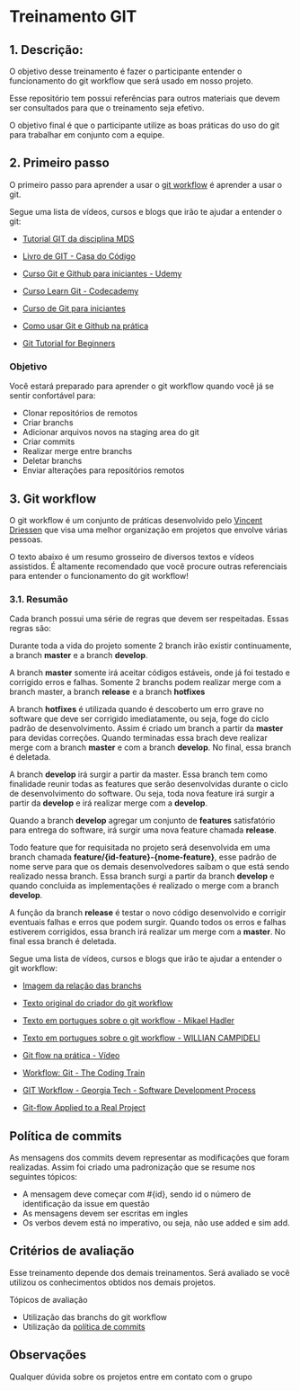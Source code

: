 # Treinamento GIT

## 1. Descrição:

O objetivo desse treinamento é fazer o participante entender o funcionamento 
do git workflow que será usado em nosso projeto.

Esse repositório tem possui referências para outros materiais que devem ser 
consultados para que o treinamento seja efetivo.

O objetivo final é que o participante utilize as boas práticas do uso do git 
para trabalhar em conjunto com a equipe.

## 2. Primeiro passo

O primeiro passo para aprender a usar o [git workflow](https://nvie.com/posts/a-successful-git-branching-model/) é aprender a usar o git.

Segue uma lista de vídeos, cursos e blogs que irão te ajudar a entender o git:
* [Tutorial GIT da disciplina MDS](https://github.com/fga-eps-mds/A-Disciplina/wiki/Git)

* [Livro de GIT - Casa do Código](https://github.com/TosiGui/Fluxos-de-Trabalho/raw/master/Controlando%20vers%C3%B5es%20com%20Git%20e%20GitHub%20-%20Casa%20do%20Codigo.pdf)

* [Curso Git e Github para iniciantes - Udemy](https://www.udemy.com/course/git-e-github-para-iniciantes/)

* [Curso Learn Git - Codecademy](https://www.codecademy.com/learn/learn-git)

* [Curso de Git para iniciantes](https://www.youtube.com/watch?v=WVLhm1AMeYE&list=PLInBAd9OZCzzHBJjLFZzRl6DgUmOeG3H0)
* [Como usar Git e Github na prática](https://www.youtube.com/watch?v=2alg7MQ6_sI)
* [Git Tutorial for Beginners](https://www.youtube.com/watch?v=HVsySz-h9r4)

### Objetivo 

Você estará preparado para aprender o git workflow quando você já se sentir 
confortável para:

* Clonar repositórios de remotos
* Criar branchs
* Adicionar arquivos novos na staging area do git
* Criar commits 
* Realizar merge entre branchs
* Deletar branchs
* Enviar alterações para repositórios remotos

## 3. Git workflow

O git workflow é um conjunto de práticas desenvolvido pelo [Vincent Driessen](https://nvie.com/posts/a-successful-git-branching-model/) que visa uma melhor organização em projetos que envolve várias pessoas.

O texto abaixo é um resumo grosseiro de diversos textos e vídeos assistidos. É altamente recomendado que você procure outras referenciais para entender o funcionamento do git workflow!

### 3.1. **Resumão**

Cada branch possui uma série de regras que devem ser respeitadas. Essas regras são:

Durante toda a vida do projeto somente 2 branch irão existir continuamente, a branch **master** e a branch **develop**.

A branch **master** somente irá aceitar códigos estáveis, onde já foi testado e corrigido erros e falhas. Somente 2 branchs podem realizar merge com a branch master, a branch **release** e a branch **hotfixes**

A branch **hotfixes** é utilizada quando é descoberto um erro grave no software que deve ser corrigido imediatamente, ou seja, foge do ciclo padrão de desenvolvimento. Assim é criado um branch a partir da **master** para devidas correções. Quando terminadas essa brach deve realizar merge com a branch **master** e com a branch **develop**. No final, essa branch é deletada.

A branch **develop** irá surgir a partir da master. Essa branch tem como finalidade reunir todas as features que serão desenvolvidas durante o ciclo de desenvolvimento do software. Ou seja, toda nova feature irá surgir a partir da **develop** e irá realizar merge com a **develop**.

Quando a branch **develop** agregar um conjunto de **features** satisfatório para entrega do software, irá surgir uma nova feature chamada **release**. 

Todo feature que for requisitada no projeto será desenvolvida em uma branch chamada **feature/{id-feature}-{nome-feature}**, esse padrão de nome serve para que os demais desenvolvedores saibam o que está sendo realizado nessa branch. Essa branch surgi a partir da branch **develop** e quando concluida as implementações é realizado o merge com a branch **develop**.

A função da branch **release** é testar o novo código desenvolvido e corrigir eventuais falhas e erros que podem surgir. Quando todos os erros e falhas estiverem corrigidos, essa branch irá realizar um merge com a **master**. No final essa branch é deletada.

Segue uma lista de vídeos, cursos e blogs que irão te ajudar a entender o git workflow:

* [Imagem da relação das branchs](https://i1.wp.com/lanziani.com/slides/gitflow/images/gitflow_1.png)

* [Texto original do criador do git workflow](https://nvie.com/posts/a-successful-git-branching-model/)

* [Texto em portugues sobre o git workflow - Mikael Hadler](https://medium.com/trainingcenter/utilizando-o-fluxo-git-flow-e63d5e0d5e04)

* [Texto em portugues sobre o git workflow - WILLIAN CAMPIDELI](https://imasters.com.br/desenvolvimento/quatro-workflows-para-trabalhar-com-git-melhores-2013)

* [Git flow na prática - Vídeo](https://www.youtube.com/watch?v=p1VAghNq-qg)

* [Workflow: Git - The Coding Train](https://www.youtube.com/watch?v=_sLgRBrZh6o)

* [GIT Workflow - Georgia Tech - Software Development Process](https://www.youtube.com/watch?v=3a2x1iJFJWc)

* [Git-flow Applied to a Real Project](https://medium.com/empathyco/git-flow-applied-to-a-real-project-c08037e28f88)

## Política de commits

As mensagens dos commits devem representar as modificações que foram realizadas. Assim foi criado uma padronização que se resume nos seguintes tópicos:

* A mensagem deve começar com #{id}, sendo id o número de identificação da issue em questão
* As mensagens devem ser escritas em ingles
* Os verbos devem está no imperativo, ou seja, não use added e sim add.

## Critérios de avaliação

Esse treinamento depende dos demais treinamentos. Será avaliado se você utilizou os conhecimentos obtidos nos demais projetos.

Tópicos de avaliação
* Utilização das branchs do git workflow
* Utilização da [política de commits](https://fga-eps-mds.github.io/2019.2-TimeBolinho/#/policies?id=commit-policies)

## Observações

Qualquer dúvida sobre os projetos entre em contato com o grupo
